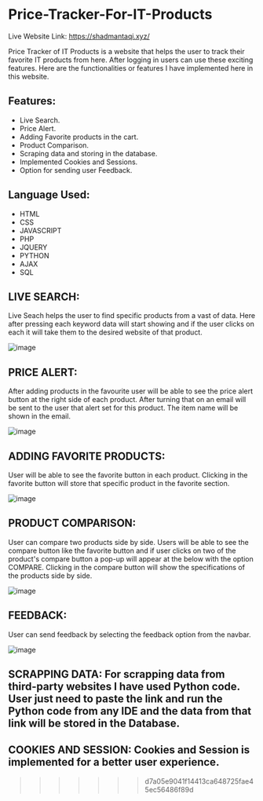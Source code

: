 # Price-Tracker-For-IT-Products

Live Website Link: https://shadmantaqi.xyz/

Price Tracker of IT Products is a website that helps the user to track their favorite IT products from here. After logging in users can use these exciting features. Here are the functionalities or features I have implemented here in this website.

## Features:
- Live Search.
- Price Alert.
- Adding Favorite products in the cart.
- Product Comparison.
- Scraping data and storing in the database.
- Implemented Cookies and Sessions.
- Option for sending user Feedback.
  
## Language Used:
- HTML
- CSS
- JAVASCRIPT
- PHP
- JQUERY
- PYTHON
- AJAX
- SQL
  
## LIVE SEARCH: 
Live Seach helps the user to find specific products from a vast of data. Here after pressing each keyword data will start showing and if the user clicks on each it will take them to the desired website of that product.

![image](https://github.com/asifbhuiyann/Price-Tracker-for-IT-Products/assets/67231225/0b2e709c-d114-4daa-a29d-eb525c6f882e)

## PRICE ALERT: 
After adding products in the favourite user will be able to see the price alert button at the right side of each product. After turning that on an email will be sent to the user that alert set for this product. The item name will be shown in the email.

![image](https://github.com/asifbhuiyann/Price-Tracker-for-IT-Products/assets/67231225/084761a5-4b00-42ba-af71-bd9f2f3edb3a)

## ADDING FAVORITE PRODUCTS:
User will be able to see the favorite button in each product. Clicking in the favorite button will store that specific product in the favorite section.

![image](https://github.com/asifbhuiyann/Price-Tracker-for-IT-Products/assets/67231225/4a0cfb51-83b1-4237-9e01-85a6819ea59a)

## PRODUCT COMPARISON: 
User can compare two products side by side. Users will be able to see the compare button like the favorite button and if user clicks on two of the product's compare button a pop-up will appear at the below with the option COMPARE. Clicking in the compare button will show the specifications of the products side by side. 

![image](https://github.com/asifbhuiyann/Price-Tracker-for-IT-Products/assets/67231225/977900ee-72c2-4e00-b689-25bc3f3f7300)

## FEEDBACK: 
User can send feedback by selecting the feedback option from the navbar. 

![image](https://github.com/asifbhuiyann/Price-Tracker-for-IT-Products/assets/67231225/19229973-bcc8-473f-a513-9c6f0e1899b9)

## SCRAPPING DATA: For scrapping data from third-party websites I have used Python code. User just need to paste the link and run the Python code from any IDE and the data from that link will be stored in the Database.

## COOKIES AND SESSION: Cookies and Session is implemented for a better user experience.
>>>>>>> d7a05e9041f14413ca648725fae45ec56486f89d
